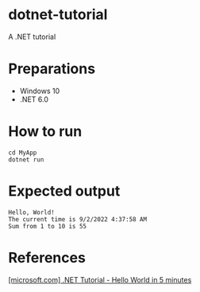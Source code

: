 # dotnet-tutorial
A .NET tutorial

# Preparations

- Windows 10
- .NET 6.0

# How to run

```
cd MyApp
dotnet run
```

# Expected output
```
Hello, World!
The current time is 9/2/2022 4:37:58 AM
Sum from 1 to 10 is 55
```

# References

[[microsoft.com] .NET Tutorial - Hello World in 5 minutes](https://dotnet.microsoft.com/en-us/learn/dotnet/hello-world-tutorial/intro)
